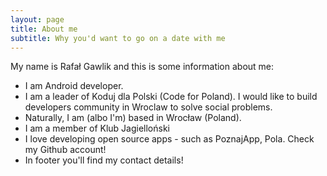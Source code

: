```yaml
---
layout: page
title: About me
subtitle: Why you'd want to go on a date with me
---
```


My name is Rafał Gawlik and this is some information about me:

 - I am Android developer.
 - I am a leader of Koduj dla Polski (Code for Poland).  I would like to build developers community in Wroclaw to solve social problems.
 - Naturally, I am (albo I'm)  based in Wrocław (Poland).
 - I am a member of Klub Jagielloński
 - I love developing open source apps - such as PoznajApp, Pola.  Check my Github account!
 - In footer you'll find my contact details!
